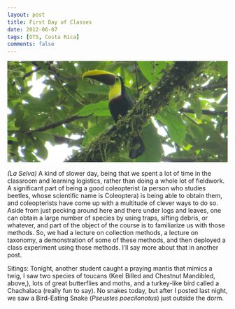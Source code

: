 ```yaml
---
layout: post
title: First Day of Classes
date: 2012-06-07
tags: [OTS, Costa Rica]
comments: false
---
```

![toucan](/images/img_0330-toucan-crop.jpg)

*(La Selva)* A kind of slower day, being that we spent a lot of time in the classroom and learning logistics, rather than doing a whole lot of fieldwork. A significant part of being a good coleopterist (a person who studies beetles, whose scientific name is Coleoptera) is being able to obtain them, and coleopterists have come up with a multitude of clever ways to do so. Aside from just pecking around here and there under logs and leaves, one can obtain a large number of species by using traps, sifting debris, or whatever, and part of the object of the course is to familiarize us with those methods. So, we had a lecture on collection methods, a lecture on taxonomy, a demonstration of some of these methods, and then deployed a class experiment using those methods. I’ll say more about that in another post.

Sitings: Tonight, another student caught a praying mantis that mimics a twig, I saw two species of toucans (Keel Billed and Chestnut Mandibled, above,), lots of great butterflies and moths, and a turkey-like bird called a Chachalaca (really fun to say). No snakes today, but after I posted last night, we saw a Bird-Eating Snake (*Pseustes poecilonotus*) just outside the dorm.
